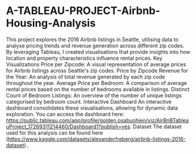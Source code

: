 # A-TABLEAU-PROJECT-Airbnb-Housing-Analysis
This project explores the 2016 Airbnb listings in Seattle, utilising data to analyse pricing trends and revenue generation across different zip codes. By leveraging Tableau, I created visualisations that provide insights into how location and property characteristics influence rental prices.
Key Visualizations
Price per Zipcode: A visual representation of average prices for Airbnb listings across Seattle's zip codes.
Price by Zipcode Revenue for the Year: An analysis of total revenue generated by each zip code throughout the year.
Average Price per Bedroom: A comparison of average rental prices based on the number of bedrooms available in listings.
Distinct Count of Bedroom Listings: An overview of the number of unique listings categorised by bedroom count.
Interactive Dashboard
An interactive dashboard consolidates these visualisations, allowing for dynamic data exploration. You can access the dashboard here: https://public.tableau.com/app/profile/golden.osabuohien/viz/AirBnBTableauProject_17269311214460/Dashboard1?publish=yes.
Dataset
The dataset used for this analysis can be found here (https://www.kaggle.com/datasets/alexanderfreberg/airbnb-listings-2016-dataset)
.

